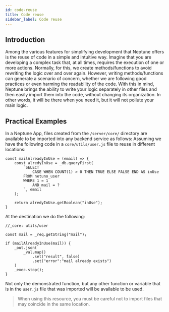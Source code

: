 ```yaml
---
id: code-reuse
title: Code reuse
sidebar_label: Code reuse
---
```


## Introduction

Among the various features for simplifying development that Neptune offers is the reuse of code in a simple and intuitive way.
Imagine that you are developing a complex task that, at all times, requires the execution of one or more actions. Normally, for this, we create methods/functions to avoid rewriting the logic over and over again. However, writing methods/functions can generate a scenario of concern, whether we are following good practices or even harming the readability of the code. With this in mind, Neptune brings the ability to write your logic separately in other files and then easily import them into the code, without changing its organization. In other words, it will be there when you need it, but it will not pollute your main logic.

## Practical Examples

In a Neptune App, files created from the `/server/core/` directory are available to be imported into any backend service as follows: Assuming we have the following code in a `core/utils/user.js` file to reuse in different locations:

```
const mailAlreadyInUse = (email) => {
    const alredyInUse = _db.queryFirst(
        `SELECT 
            CASE WHEN COUNT(1) > 0 THEN TRUE ELSE FALSE END AS inUse
        FROM netuno_user
        WHERE 1 = 1
            AND mail = ?
        `, email
    );

    return alredyInUse.getBoolean("inUse");
}
```
At the destination we do the following:
```
//_core: utils/user

const mail = _req.getString("mail");

if (mailAlreadyInUse(mail)) {
    _out.json(
        _val.map()
            .set("result", false)
            .set("error":"mail already exists")
    )
    _exec.stop();
}
```
Not only the demonstrated function, but any other function or variable that is in the `user.js` file that was imported will be available to be used.

> When using this resource, you must be careful not to import files that may coincide in the same location.